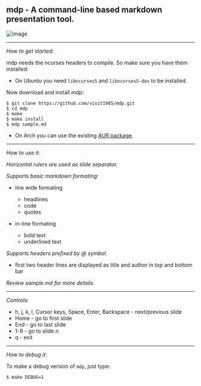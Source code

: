 
## mdp - A command-line based markdown presentation tool.

![image](https://cloud.githubusercontent.com/assets/2237222/4280231/d63178fa-3d2a-11e4-88a6-2b8e3608c4ca.gif)

---

*How to get started:*

mdp needs the ncurses headers to compile.
So make sure you have them installed:
- On Ubuntu you need ```libncurses5``` and ```libncurses5-dev``` to be installed.

Now download and install mdp:

    $ git clone https://github.com/visit1985/mdp.git
    $ cd mdp
    $ make
    $ make install
    $ mdp sample.md

- On Arch you can use the existing [AUR package](https://aur.archlinux.org/packages/mdp-git/).

---

*How to use it:*

_Horizontal rulers are used as slide separator._

_Supports basic markdown formating:_

- line wide formating
    - headlines
    - code
    - quotes

- in-line formating
    - bold text
    - underlined text

_Supports headers prefixed by @ symbol._

- first two header lines are displayed as title and author
  in top and bottom bar

_Review sample.md for more details._

---

*Controls:*

- h, j, k, l, Cursor keys,
  Space, Enter, Backspace - next/previous slide
- Home - go to first slide
- End - go to last slide
- 1-9 - go to slide n
- q - exit


---

*How to debug it:*

To make a debug version of `mdp`, just type:

    $ make DEBUG=1

